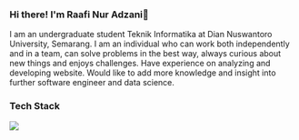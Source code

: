 ### Hi there! I'm Raafi Nur Adzani👋 

I am an undergraduate student Teknik Informatika at Dian Nuswantoro University, Semarang. I am an individual who can work both independently and in a team, can solve problems in the best way, always curious about new things and enjoys challenges. Have experience on analyzing and developing website. Would like to add more knowledge and insight into further software engineer and data science.

### Tech Stack  

<p>
  <img src="[https://img.shields.io/badge/Laravel-FF2D20?style=for-the-badge&logo=laravel&logoColor=white](https://github.com/SAWARATSUKI/KawaiiLogos/blob/main/Laravel/LaravelTransparent.png)">
 
</p>
